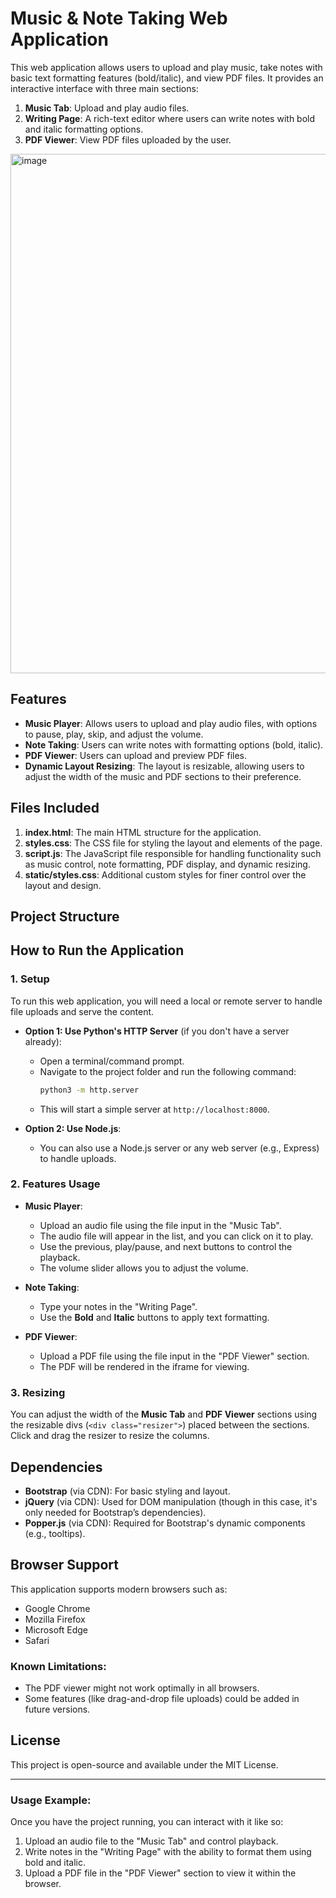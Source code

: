 # Music & Note Taking Web Application

This web application allows users to upload and play music, take notes with basic text formatting features (bold/italic), and view PDF files. It provides an interactive interface with three main sections:

1. **Music Tab**: Upload and play audio files.
2. **Writing Page**: A rich-text editor where users can write notes with bold and italic formatting options.
3. **PDF Viewer**: View PDF files uploaded by the user.

<img width="1885" height="831" alt="image" src="https://github.com/user-attachments/assets/2d77f2a3-0ac7-4043-a00d-0c762af6bde8" />

## Features
- **Music Player**: Allows users to upload and play audio files, with options to pause, play, skip, and adjust the volume.
- **Note Taking**: Users can write notes with formatting options (bold, italic).
- **PDF Viewer**: Users can upload and preview PDF files.
- **Dynamic Layout Resizing**: The layout is resizable, allowing users to adjust the width of the music and PDF sections to their preference.

## Files Included
1. **index.html**: The main HTML structure for the application.
2. **styles.css**: The CSS file for styling the layout and elements of the page.
3. **script.js**: The JavaScript file responsible for handling functionality such as music control, note formatting, PDF display, and dynamic resizing.
4. **static/styles.css**: Additional custom styles for finer control over the layout and design.

## Project Structure


## How to Run the Application

### 1. Setup
To run this web application, you will need a local or remote server to handle file uploads and serve the content.

- **Option 1: Use Python's HTTP Server** (if you don't have a server already):
  - Open a terminal/command prompt.
  - Navigate to the project folder and run the following command:
    ```bash
    python3 -m http.server
    ```
  - This will start a simple server at `http://localhost:8000`.

- **Option 2: Use Node.js**:
  - You can also use a Node.js server or any web server (e.g., Express) to handle uploads.

### 2. Features Usage
- **Music Player**: 
  - Upload an audio file using the file input in the "Music Tab".
  - The audio file will appear in the list, and you can click on it to play.
  - Use the previous, play/pause, and next buttons to control the playback.
  - The volume slider allows you to adjust the volume.
  
- **Note Taking**:
  - Type your notes in the "Writing Page".
  - Use the **Bold** and **Italic** buttons to apply text formatting.

- **PDF Viewer**:
  - Upload a PDF file using the file input in the "PDF Viewer" section.
  - The PDF will be rendered in the iframe for viewing.

### 3. Resizing
You can adjust the width of the **Music Tab** and **PDF Viewer** sections using the resizable divs (`<div class="resizer">`) placed between the sections. Click and drag the resizer to resize the columns.

## Dependencies
- **Bootstrap** (via CDN): For basic styling and layout.
- **jQuery** (via CDN): Used for DOM manipulation (though in this case, it's only needed for Bootstrap’s dependencies).
- **Popper.js** (via CDN): Required for Bootstrap's dynamic components (e.g., tooltips).

## Browser Support
This application supports modern browsers such as:
- Google Chrome
- Mozilla Firefox
- Microsoft Edge
- Safari

### Known Limitations:
- The PDF viewer might not work optimally in all browsers.
- Some features (like drag-and-drop file uploads) could be added in future versions.

## License
This project is open-source and available under the MIT License.

---

### Usage Example:

Once you have the project running, you can interact with it like so:

1. Upload an audio file to the "Music Tab" and control playback.
2. Write notes in the "Writing Page" with the ability to format them using bold and italic.
3. Upload a PDF file in the "PDF Viewer" section to view it within the browser.
